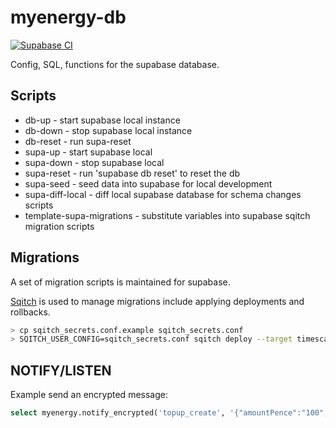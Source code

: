 # myenergy-db

[![Supabase CI](https://github.com/cepro/myenergy-db/actions/workflows/supabase-ci.yml/badge.svg)](https://github.com/cepro/myenergy-db/actions/workflows/supabase-ci.yml)

Config, SQL, functions for the supabase database.

## Scripts

- db-up - start supabase local instance
- db-down - stop supabase local instance
- db-reset - run supa-reset
- supa-up - start supabase local
- supa-down - stop supabase local
- supa-reset - run 'supabase db reset' to reset the db
- supa-seed - seed data into supabase for local development
- supa-diff-local - diff local supabase database for schema changes scripts
- template-supa-migrations - substitute variables into supabase sqitch migration scripts

## Migrations

A set of migration scripts is maintained for supabase.

[Sqitch](https://sqitch.org) is used to manage migrations include applying
deployments and rollbacks.

```sh
> cp sqitch_secrets.conf.example sqitch_secrets.conf
> SQITCH_USER_CONFIG=sqitch_secrets.conf sqitch deploy --target timescale-<org>
```

## NOTIFY/LISTEN

Example send an encrypted message:
```sql
select myenergy.notify_encrypted('topup_create', '{"amountPence":"100", "reference": "topup from gift", "source": "gift", "notes": "introduction period", "accountId": "d7dbaf27-e813-42e0-a9c1-f008577276b9"}', 'secretsecret');
```